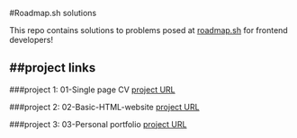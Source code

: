 #Roadmap.sh solutions

This repo contains solutions to problems posed at [roadmap.sh](https://roadmap.sh/frontend/projects) for frontend developers!


##project links
---------------------------------
###project 1: 01-Single page CV
[project URL](https://roadmap.sh/projects/single-page-cv)

###project 2: 02-Basic-HTML-website
[project URL](https://roadmap.sh/projects/basic-html-website)

###project 3: 03-Personal portfolio 
[project URL](https://roadmap.sh/projects/portfolio-website)